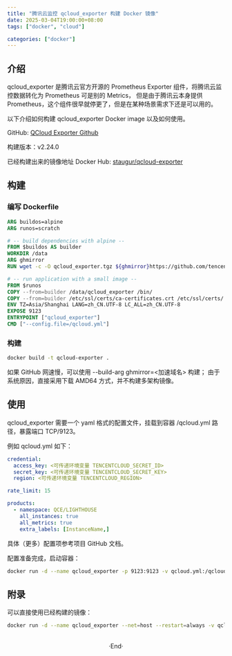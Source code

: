 ```yaml
---
title: "腾讯云监控 qcloud_exporter 构建 Docker 镜像"
date: 2025-03-04T19:00:00+08:00
tags: ["docker", "cloud"]

categories: ["docker"]
---
```


## 介绍

qcloud_exporter 是腾讯云官方开源的 Prometheus Exporter 组件，将腾讯云监控数据转化为 Prometheus 可是别的 Metrics，
但是由于腾讯云本身提供 Prometheus，这个组件很早就停更了，但是在某种场景需求下还是可以用的。

以下介绍如何构建 qcloud_exporter Docker image 以及如何使用。

GitHub: [QCloud Exporter Github](https://github.com/tencentyun/tencentcloud-exporter)

构建版本：v2.24.0

已经构建出来的镜像地址 Docker Hub: [staugur/qcloud-exporter](https://hub.docker.com/r/staugur/qcloud-exporter)

## 构建

### 编写 Dockerfile

```Dockerfile
ARG buildos=alpine
ARG runos=scratch

# -- build dependencies with alpine --
FROM $buildos AS builder
WORKDIR /data
ARG ghmirror
RUN wget -c -O qcloud_exporter.tgz ${ghmirror}https://github.com/tencentyun/tencentcloud-exporter/releases/download/v2.24.0/qcloud-exporter-v2.24.0-linux-amd64.tar.gz && tar zxf qcloud_exporter.tgz -C /data

# -- run application with a small image --
FROM $runos
COPY --from=builder /data/qcloud_exporter /bin/
COPY --from=builder /etc/ssl/certs/ca-certificates.crt /etc/ssl/certs/
ENV TZ=Asia/Shanghai LANG=zh_CN.UTF-8 LC_ALL=zh_CN.UTF-8
EXPOSE 9123
ENTRYPOINT ["qcloud_exporter"]
CMD ["--config.file=/qcloud.yml"]
```

### 构建

```bash
docker build -t qcloud-exporter .
```

如果 GitHub 网速慢，可以使用 --build-arg ghmirror=<加速域名> 构建；
由于系统原因，直接采用下载 AMD64 方式，并不构建多架构镜像。

## 使用

qcloud_exporter 需要一个 yaml 格式的配置文件，挂载到容器 /qcloud.yml 路径，暴露端口 TCP/9123。

例如 qcloud.yml 如下：
```yaml
credential:
  access_key: <可传递环境变量 TENCENTCLOUD_SECRET_ID>
  secret_key: <可传递环境变量 TENCENTCLOUD_SECRET_KEY>
  region: <可传递环境变量 TENCENTCLOUD_REGION>

rate_limit: 15

products:
  - namespace: QCE/LIGHTHOUSE
    all_instances: true
    all_metrics: true
    extra_labels: [InstanceName,]
```

具体（更多）配置项参考项目 GitHub 文档。

配置准备完成，启动容器：
```bash
docker run -d --name qcloud_exporter -p 9123:9123 -v qcloud.yml:/qcloud.yml:ro qcloud-exporter
```

## 附录

可以直接使用已经构建的镜像：
```bash
docker run -d --name qcloud_exporter --net=host --restart=always -v qcloud.yml:/qcloud.yml:ro staugur/qcloud-exporter
```

<br>

<center>  ·End·  </center>

